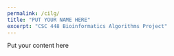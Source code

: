 ```yaml
---
permalink: /cilg/
title: "PUT YOUR NAME HERE"
excerpt: "CSC 448 Bioinformatics Algorithms Project"
---
```


Put your content here
